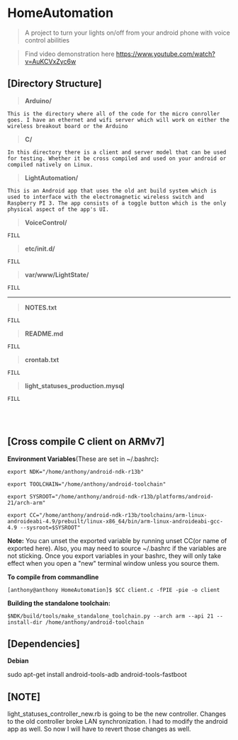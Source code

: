 # HomeAutomation
> A project to turn your lights on/off from your android phone with voice control abilities 

> Find video demonstration here https://www.youtube.com/watch?v=AuKCVxZyc6w

## [Directory Structure]

> **Arduino/**

`This is the directory where all of the code for the micro conroller goes. I have an ethernet and wifi server which will work on either the wireless breakout board or the Arduino`

> **C/**

`In this directory there is a client and server model that can be used for testing. Whether it be cross compiled and used on your android or compiled natively on Linux.`

> **LightAutomation/**

`This is an Android app that uses the old ant build system which is used to interface with the electromagnetic wireless switch and Raspberry PI 3. The app consists of a toggle button which is the only physical aspect of the app's UI.`

> **VoiceControl/**	

`FILL`

> **etc/init.d/**

`FILL`

> **var/www/LightState/**

`FILL`

---

> **NOTES.txt**

`FILL`

> **README.md**

`FILL`

> **crontab.txt**

`FILL`

> **light_statuses_production.mysql**

`FILL`

<br></br>
## [Cross compile C client on ARMv7]

**Environment Variables**(These are set in ~/.bashrc)**:**

`export NDK="/home/anthony/android-ndk-r13b"`

`export TOOLCHAIN="/home/anthony/android-toolchain"`

`export SYSROOT="/home/anthony/android-ndk-r13b/platforms/android-21/arch-arm"`

`export CC="/home/anthony/android-ndk-r13b/toolchains/arm-linux-androideabi-4.9/prebuilt/linux-x86_64/bin/arm-linux-androideabi-gcc-4.9 --sysroot=$SYSROOT"`

**Note:** 
You can unset the exported variable by running unset CC(or name of exported here). Also, you may need to source ~/.bashrc if the variables are not sticking. Once you export variables in your bashrc, they will only take effect when you open a "new" terminal window unless you source them.

**To compile from commandline**

`[anthony@anthony HomeAutomation]$ $CC client.c -fPIE -pie -o client`

**Building the standalone toolchain:**

`$NDK/build/tools/make_standalone_toolchain.py --arch arm --api 21 --install-dir /home/anthony/android-toolchain`
  
## [Dependencies]

**Debian**

sudo apt-get install android-tools-adb android-tools-fastboot


## [NOTE]

light_statuses_controller_new.rb is going to be the new controller. Changes to the old controller broke LAN synchronization. I had to modify the android app as well. So now I will have to revert those changes as well.

